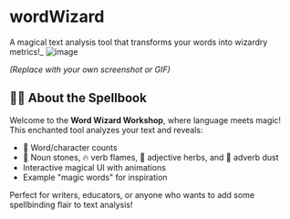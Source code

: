 # wordWizard
A magical text analysis tool that transforms your words into wizardry metrics!_
![image](https://github.com/user-attachments/assets/0867da26-1f02-4518-94af-2a61943151fe)

*(Replace with your own screenshot or GIF)*

## 🧙‍♂️ About the Spellbook

Welcome to the **Word Wizard Workshop**, where language meets magic! This enchanted tool analyzes your text and reveals:
- 🔢 Word/character counts 
- 🏰 Noun stones, 🔥 verb flames, 🌿 adjective herbs, and 💫 adverb dust 
- Interactive magical UI with animations
- Example "magic words" for inspiration

Perfect for writers, educators, or anyone who wants to add some spellbinding flair to text analysis!
